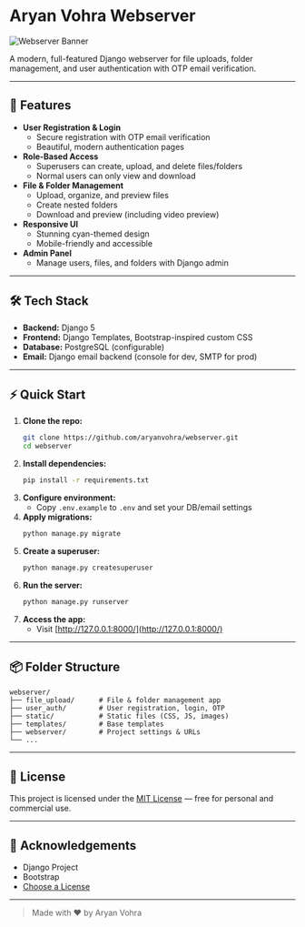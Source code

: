 # Aryan Vohra Webserver

![Webserver Banner](https://dummyimage.com/1200x300/00d4ff/fff&text=Aryan+Vohra+Webserver)

A modern, full-featured Django webserver for file uploads, folder management, and user authentication with OTP email verification.

---

## 🚀 Features

- **User Registration & Login**
  - Secure registration with OTP email verification
  - Beautiful, modern authentication pages
- **Role-Based Access**
  - Superusers can create, upload, and delete files/folders
  - Normal users can only view and download
- **File & Folder Management**
  - Upload, organize, and preview files
  - Create nested folders
  - Download and preview (including video preview)
- **Responsive UI**
  - Stunning cyan-themed design
  - Mobile-friendly and accessible
- **Admin Panel**
  - Manage users, files, and folders with Django admin

---

## 🛠️ Tech Stack
- **Backend:** Django 5
- **Frontend:** Django Templates, Bootstrap-inspired custom CSS
- **Database:** PostgreSQL (configurable)
- **Email:** Django email backend (console for dev, SMTP for prod)

---

## ⚡ Quick Start

1. **Clone the repo:**
   ```bash
   git clone https://github.com/aryanvohra/webserver.git
   cd webserver
   ```
2. **Install dependencies:**
   ```bash
   pip install -r requirements.txt
   ```
3. **Configure environment:**
   - Copy `.env.example` to `.env` and set your DB/email settings
4. **Apply migrations:**
   ```bash
   python manage.py migrate
   ```
5. **Create a superuser:**
   ```bash
   python manage.py createsuperuser
   ```
6. **Run the server:**
   ```bash
   python manage.py runserver
   ```
7. **Access the app:**
   - Visit [http://127.0.0.1:8000/](http://127.0.0.1:8000/)

---

## 📦 Folder Structure

```
webserver/
├── file_upload/      # File & folder management app
├── user_auth/        # User registration, login, OTP
├── static/           # Static files (CSS, JS, images)
├── templates/        # Base templates
├── webserver/        # Project settings & URLs
└── ...
```

---

## 📝 License

This project is licensed under the [MIT License](LICENSE) — free for personal and commercial use.

---

## 🙏 Acknowledgements
- Django Project
- Bootstrap
- [Choose a License](https://choosealicense.com/)

---

> Made with ❤️ by Aryan Vohra 